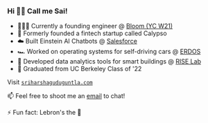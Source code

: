 ### Hi 👋🏽 Call me Sai!

- 🧑🏽‍💻 Currently a founding engineer @ [Bloom (YC W21)](https://bloomapp.com)
- 🌱 Formerly founded a fintech startup called Calypso
- ☁️ Built Einstein AI Chatbots @ [Salesforce](https://www.salesforceairesearch.com/)
- 🏎️ Worked on operating systems for self-driving cars @ [ERDOS](https://github.com/erdos-project/erdos)
- 🏬 Developed data analytics tools for smart buildings @ [RISE Lab](https://rise.berkeley.edu/)
- 🐻 Graduated from UC Berkeley Class of '22

Visit [`sriharshaguduguntla.com`](http://sriharshaguduguntla.com)

📫 Feel free to shoot me an [email](mailto:sreeharsha11@gmail.com) to chat! 

⚡ Fun fact: Lebron's the 🐐
